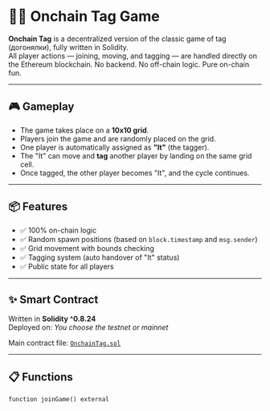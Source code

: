 # 🏃‍♂️ Onchain Tag Game    
    
**Onchain Tag** is a decentralized version of the classic game of tag (догонялки), fully written in Solidity.     
All player actions — joining, moving, and tagging — are handled directly on the Ethereum blockchain. No backend. No off-chain logic. Pure on-chain fun.    
     
---   

## 🎮 Gameplay 
   
- The game takes place on a **10x10 grid**.   
- Players join the game and are randomly placed on the grid.    
- One player is automatically assigned as **"It"** (the tagger).  
- The "It" can move and **tag** another player by landing on the same grid cell.
- Once tagged, the other player becomes "It", and the cycle continues.  
 
---

## 📦 Features 
 
- ✅ 100% on-chain logic 
- ✅ Random spawn positions (based on `block.timestamp` and `msg.sender`)
- ✅ Grid movement with bounds checking
- ✅ Tagging system (auto handover of "It" status)
- ✅ Public state for all players

---

## ✨ Smart Contract

Written in **Solidity ^0.8.24**  
Deployed on: _You choose the testnet or mainnet_

Main contract file: [`OnchainTag.sol`](./OnchainTag.sol)

---

## 📋 Functions

```solidity
function joinGame() external
